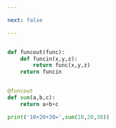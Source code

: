 ```yaml
---

next: false

---
```




<BlogInfo id="986" title="14.带参数的装饰器" author="白日梦想猿" pv=0 read_times=0 pre_cost_time="0分8秒" category="高阶函数" tag_list="['高阶函数']" create_time="2020.05.25 16:47:56" update_time="2020.05.25 16:59:53" />

```python

def funcout(func):
    def funcin(x,y,z):
        return func(x,y,z)
    return funcin


@funcout
def sum(a,b,c):
    return a+b+c

print('10+20+30=',sum(10,20,30))

```



<ActionBox />

